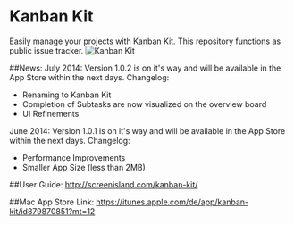 Kanban Kit
===============
Easily manage your projects with Kanban Kit. This repository functions as public issue tracker.
![Kanban Kit](http://screenisland.com/kanban-kit/img/kk103.png)

##News:
July 2014:
Version 1.0.2 is on it's way and will be available in the App Store within the next days.
Changelog:
- Renaming to Kanban Kit
- Completion of Subtasks are now visualized on the overview board
- UI Refinements

June 2014: 
Version 1.0.1 is on it's way and will be available in the App Store within the next days.
Changelog: 
- Performance Improvements
- Smaller App Size (less than 2MB)


##User Guide:
http://screenisland.com/kanban-kit/

##Mac App Store Link:
https://itunes.apple.com/de/app/kanban-kit/id879870851?mt=12
